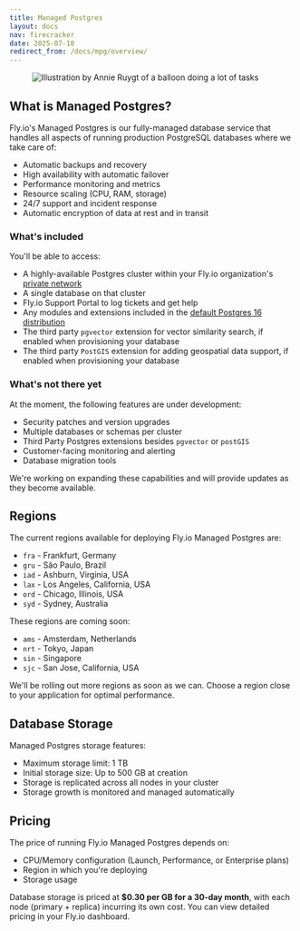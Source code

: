```yaml
---
title: Managed Postgres
layout: docs
nav: firecracker
date: 2025-07-10
redirect_from: /docs/mpg/overview/
---
```


<figure class="flex justify-center">
  <img src="/static/images/Managed_Postgres.png" alt="Illustration by Annie Ruygt of a balloon doing a lot of tasks" class="w-full max-w-lg mx-auto">
</figure>

## What is Managed Postgres?

Fly.io's Managed Postgres is our fully-managed database service that handles all aspects of running production PostgreSQL databases where we take care of:

- Automatic backups and recovery
- High availability with automatic failover
- Performance monitoring and metrics
- Resource scaling (CPU, RAM, storage)
- 24/7 support and incident response
- Automatic encryption of data at rest and in transit

### What's included

You'll be able to access:

- A highly-available Postgres cluster within your Fly.io organization's [private network](/docs/networking/private-networking/)
- A single database on that cluster
- Fly.io Support Portal to log tickets and get help
- Any modules and extensions included in the [default Postgres 16 distribution](https://www.postgresql.org/docs/16/contrib.html)
- The third party `pgvector` extension for vector similarity search, if enabled when provisioning your database
- The third party `PostGIS` extension for adding geospatial data support, if enabled when provisioning your database

### What's not there yet

At the moment, the following features are under development:

- Security patches and version upgrades
- Multiple databases or schemas per cluster
- Third Party Postgres extensions besides `pgvector` or `postGIS`
- Customer-facing monitoring and alerting
- Database migration tools

We're working on expanding these capabilities and will provide updates as they become available.

## Regions

The current regions available for deploying Fly.io Managed Postgres are:

- `fra` - Frankfurt, Germany
- `gru` - São Paulo, Brazil
- `iad` - Ashburn, Virginia, USA
- `lax` - Los Angeles, California, USA
- `ord` - Chicago, Illinois, USA
- `syd` - Sydney, Australia

These regions are coming soon:

- `ams` - Amsterdam, Netherlands
- `nrt` - Tokyo, Japan
- `sin` - Singapore
- `sjc` - San Jose, California, USA


We'll be rolling out more regions as soon as we can. Choose a region close to your application for optimal performance.

## Database Storage

Managed Postgres storage features:

- Maximum storage limit: 1 TB
- Initial storage size: Up to 500 GB at creation
- Storage is replicated across all nodes in your cluster
- Storage growth is monitored and managed automatically

## Pricing

The price of running Fly.io Managed Postgres depends on:

- CPU/Memory configuration (Launch, Performance, or Enterprise plans)
- Region in which you're deploying
- Storage usage

Database storage is priced at **$0.30 per GB for a 30-day month**, with each node (primary + replica) incurring its own cost. You can view detailed pricing in your Fly.io dashboard.
